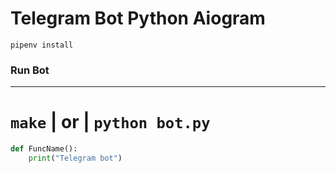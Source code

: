 # Telegram Bot Python Aiogram

```gitbash
pipenv install 
```
### Run Bot
***
``` make ``` | or | ``` python bot.py ```
===
```python
def FuncName():
    print("Telegram bot")
```

